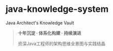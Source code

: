 # java-knowledge-system
Java Architect's Knowledge Vault

> **十年沉淀 · 体系化构建 · 持续演进**
> 
> 资深Java工程师的架构思维全景图与实践结晶
